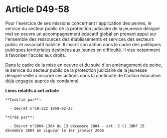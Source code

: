 # Article D49-58

Pour l'exercice de ses missions concernant l'application des peines, le service du secteur public de la protection judiciaire
de la jeunesse désigné met en oeuvre un accompagnement éducatif global en prenant appui sur l'ensemble des ressources des
établissements et services des secteurs public et associatif habilité. Il inscrit son action dans le cadre des politiques
publiques territoriales destinées aux jeunes en difficulté. Il vise notamment à favoriser l'accès aux droits.

Dans le cadre de la mise en oeuvre et du suivi d'un aménagement de peine, le service du secteur public de la protection
judiciaire de la jeunesse désigné veille à inscrire ses actions dans la continuité de l'action éducative déjà engagée auprès
du condamné.

**Liens relatifs à cet article**

	**Codifié par**:

	  - Décret n°59-322 1959-02-23

	**Créé par**:

	  - Décret n°2004-1364 du 13 décembre 2004 - art. 3 () JORF 15 décembre 2004 en vigueur le 1er janvier 2005
